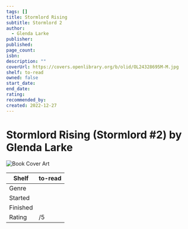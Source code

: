 ```yaml
---
tags: []
title: Stormlord Rising
subtitle: Stormlord 2
author:
  - Glenda Larke
publisher: 
published: 
page_count: 
isbn: 
description: ""
coverUrl: https://covers.openlibrary.org/b/olid/OL24328695M-M.jpg
shelf: to-read
owned: false
start_date: 
end_date: 
rating: 
recommended_by: 
created: 2022-12-27
---
```


# Stormlord Rising (Stormlord #2) by Glenda Larke

![Book Cover Art](https://covers.openlibrary.org/b/olid/OL24328695M-M.jpg)

| Shelf | to-read |
| --- | --- |
| Genre |  |
| Started |  |
| Finished |  |
| Rating | /5 |

